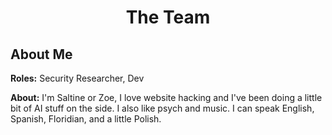 <div id="header" align="center">
  <h1>The Team</h1>
</div>
<div id="bio">
  <h2>About Me</h2>
    <p><strong>Roles:</strong> Security Researcher, Dev</p>
    <p><strong>About:</strong> I'm Saltine or Zoe, I love website hacking and I've been doing a little bit of AI stuff on the side. I also like psych and music. I can speak English, Spanish, Floridian, and a little Polish.</p>
</div>
